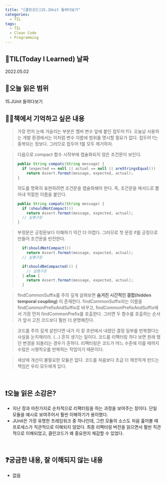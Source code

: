 ```yaml
---
title: "[클린코드]15.JUnit 들여다보기"
categories:
  - TIL
tags:
  - TIL
  - Clean Code
  - Programming
---
```


## 📆TIL(Today I Learned) 날짜

2022.05.02

## 📑오늘 읽은 범위

15.JUnit 들여다보기

## ✍🏻책에서 기억하고 싶은 내용

> 가장 먼저 눈에 거슬리는 부분은 멤버 변수 앞에 붙인 접두어 f다. 오늘날 사용하는 개발 환경에서는 이처럼 변수 이름에 범위를 명시할 필요가 없다. 접두어 f는 중복되는 정보다. 그러므로 접두어 f를 모두 제거하자.

> 다음으로 compact 함수 시작부에 캡슐화되지 않은 조건문이 보인다.
>
> ```java
> public String compatc(String message) {
>   if (expected == null || actual == null || areStringsEqual())
>     return Assert.format(message, expected, actual);
> }
> ```
>
> 의도를 명확히 표현하려면 조건문을 캡슐화해야 한다. 즉, 조건문을 메서드로 뽑아내 적절한 이름을 붙인다.
>
> ```java
> public String compatc(String message) {
>   if (shouldNotCompact())
>     return Assert.format(message, expected, actual);
>   // 실행구문
> }
> ```

> 부정문은 긍정문보다 이해하기 약간 더 어렵다. 그러므로 첫 문장 if를 긍정으로 만들어 조건문을 반전한다.
>
> ```java
>   if(shouldNotCompact())
>     return Assert.format(message, expected, actual);
>   // 실행구문
> ```
>
> ```java
>   if(shouldBeCompacted()) {
>     // 실행구문
>   } else {
>     return Assert.format(message, expected, actual);
>   }
> ```

> findCommonSuffix를 주의 깊게 살펴보면 **숨겨진 시간적인 결합(hidden temporal coupling)** 이 존재한다.
> findCommonSuffix라는 이름을 findCommonPrefixAndSuffix로 바꾸고, findCommonPrefixAndSuffix에서 가장 먼저 findCommonPrefix를 호출한다. 그러면 두 함수를 호출하는 순서가 앞서 고친 코드보다 훨씬 더 분명해진다.

> 코드를 주의 깊게 살핀다면 내가 이 장 초반에서 내렸던 결정 일부를 번복했다는 사실을 눈치채리라. (...) 흔히 생기는 일이다. 코드를 리팩터링 하다 보면 원래 했던 변경을 되돌리는 경우가 흔하다. 리팩터링은 코드가 어느 수준에 이를 때까지 수많은 시행착오를 반복하는 작업이기 때문이다.

> 세상에 개선이 불필요한 모듈은 없다. 코드를 처음보다 조금 더 깨끗하게 만드는 책임은 우리 모두에게 있다.

<br />

## ❗오늘 읽은 소감은?

- 지난 장과 마찬가지로 순차적으로 리팩터링을 하는 과정을 보여주는 장이다. 단일 모듈을 예시로 보여주어서 훨씬 이해하기가 용이했다.
- JUnit은 가장 유명한 프레임워크 중 하나인데, 그런 모듈의 소스도 처음 훑어볼 때 프로세스가 직관적으로 이해되지 않았다. 최종 리팩터링 버전을 읽으면서 훨씬 직관적으로 이해되었고, 클린코드가 왜 중요한지 체감할 수 있었다.

<br />

## ❓궁금한 내용, 잘 이해되지 않는 내용

- 없음
